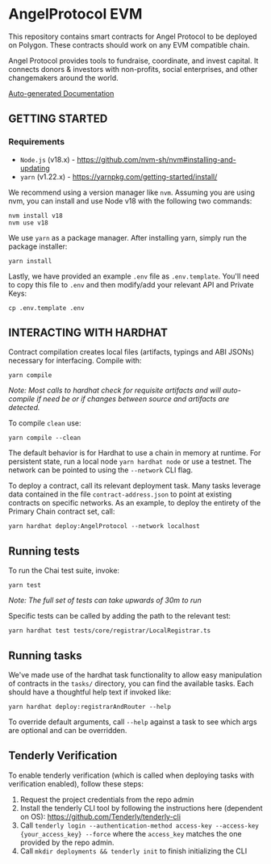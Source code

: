 # AngelProtocol EVM

This repository contains smart contracts for Angel Protocol to be deployed on Polygon. These contracts should work on any EVM compatible chain.

Angel Protocol provides tools to fundraise, coordinate, and invest capital. It connects donors & investors with non-profits, social enterprises, and other changemakers around the world.

[Auto-generated Documentation](https://doc-site-angel.vercel.app/)

## GETTING STARTED

### Requirements

- `Node.js` (v18.x) - https://github.com/nvm-sh/nvm#installing-and-updating
- `yarn` (v1.22.x) - https://yarnpkg.com/getting-started/install/

We recommend using a version manager like `nvm`. Assuming you are using nvm, you can install and use Node v18 with the following two commands:

```shell
nvm install v18
nvm use v18
```

We use `yarn` as a package manager. After installing yarn, simply run the package installer:

```shell
yarn install
```

Lastly, we have provided an example `.env` file as `.env.template`.
You'll need to copy this file to `.env` and then modify/add your relevant API and Private Keys:

```shell
cp .env.template .env
```

## INTERACTING WITH HARDHAT

Contract compilation creates local files (artifacts, typings and ABI JSONs) necessary for interfacing. Compile with:

`yarn compile`

_Note: Most calls to hardhat check for requisite artifacts and will auto-compile if need be or if changes between source and artifacts are detected._

To compile `clean` use: 

`yarn compile --clean`

The default behavior is for Hardhat to use a chain in memory at runtime. For persistent state, run a local node `yarn hardhat node` or use a testnet.
The network can be pointed to using the `--network` CLI flag.

To deploy a contract, call its relevant deployment task. Many tasks leverage data contained in the file `contract-address.json` to point at existing contracts on specific networks. As an example, to deploy the entirety of the Primary Chain contract set, call:

`yarn hardhat deploy:AngelProtocol --network localhost`

## Running tests

To run the Chai test suite, invoke:

`yarn test`

_Note: The full set of tests can take upwards of 30m to run_

Specific tests can be called by adding the path to the relevant test:

`yarn hardhat test tests/core/registrar/LocalRegistrar.ts`

## Running tasks

We've made use of the hardhat task functionality to allow easy manipulation of contracts
in the `tasks/` directory, you can find the available tasks. Each should have a thoughtful help text if invoked like:

`yarn hardhat deploy:registrarAndRouter --help`

To override default arguments, call `--help` against a task to see which args are optional and can be overridden. 

## Tenderly Verification

To enable tenderly verification (which is called when deploying tasks with verification enabled), follow these steps: 
1. Request the project credentials from the repo admin
2. Install the tenderly CLI tool by following the instructions here (dependent on OS): https://github.com/Tenderly/tenderly-cli
3. Call `tenderly login --authentication-method access-key --access-key {your_access_key} --force` where the `access_key` matches the one provided by the repo admin. 
4. Call `mkdir deployments && tenderly init` to finish initializing the CLI 